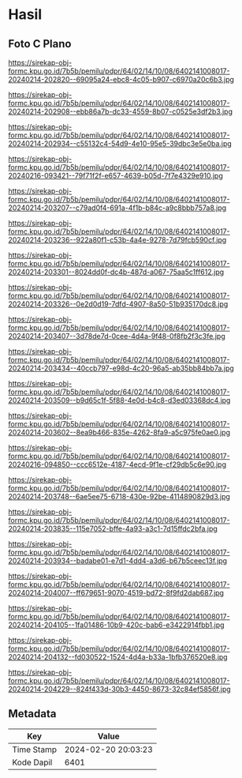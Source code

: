 # Hasil

## Foto C Plano

https://sirekap-obj-formc.kpu.go.id/7b5b/pemilu/pdpr/64/02/14/10/08/6402141008017-20240214-202820--69095a24-ebc8-4c05-b907-c6970a20c6b3.jpg

https://sirekap-obj-formc.kpu.go.id/7b5b/pemilu/pdpr/64/02/14/10/08/6402141008017-20240214-202908--ebb86a7b-dc33-4559-8b07-c0525e3df2b3.jpg

https://sirekap-obj-formc.kpu.go.id/7b5b/pemilu/pdpr/64/02/14/10/08/6402141008017-20240214-202934--c55132c4-54d9-4e10-95e5-39dbc3e5e0ba.jpg

https://sirekap-obj-formc.kpu.go.id/7b5b/pemilu/pdpr/64/02/14/10/08/6402141008017-20240216-093421--79f71f2f-e657-4639-b05d-7f7e4329e910.jpg

https://sirekap-obj-formc.kpu.go.id/7b5b/pemilu/pdpr/64/02/14/10/08/6402141008017-20240214-203207--c79ad0f4-691a-4f1b-b84c-a9c8bbb757a8.jpg

https://sirekap-obj-formc.kpu.go.id/7b5b/pemilu/pdpr/64/02/14/10/08/6402141008017-20240214-203236--922a80f1-c53b-4a4e-9278-7d79fcb590cf.jpg

https://sirekap-obj-formc.kpu.go.id/7b5b/pemilu/pdpr/64/02/14/10/08/6402141008017-20240214-203301--8024dd0f-dc4b-487d-a067-75aa5c1ff612.jpg

https://sirekap-obj-formc.kpu.go.id/7b5b/pemilu/pdpr/64/02/14/10/08/6402141008017-20240214-203326--0e2d0d19-7dfd-4907-8a50-51b935170dc8.jpg

https://sirekap-obj-formc.kpu.go.id/7b5b/pemilu/pdpr/64/02/14/10/08/6402141008017-20240214-203407--3d78de7d-0cee-4d4a-9f48-0f8fb2f3c3fe.jpg

https://sirekap-obj-formc.kpu.go.id/7b5b/pemilu/pdpr/64/02/14/10/08/6402141008017-20240214-203434--40ccb797-e98d-4c20-96a5-ab35bb84bb7a.jpg

https://sirekap-obj-formc.kpu.go.id/7b5b/pemilu/pdpr/64/02/14/10/08/6402141008017-20240214-203509--b9d65c1f-5f88-4e0d-b4c8-d3ed03368dc4.jpg

https://sirekap-obj-formc.kpu.go.id/7b5b/pemilu/pdpr/64/02/14/10/08/6402141008017-20240214-203602--8ea9b466-835e-4262-8fa9-a5c975fe0ae0.jpg

https://sirekap-obj-formc.kpu.go.id/7b5b/pemilu/pdpr/64/02/14/10/08/6402141008017-20240216-094850--ccc6512e-4187-4ecd-9f1e-cf29db5c6e90.jpg

https://sirekap-obj-formc.kpu.go.id/7b5b/pemilu/pdpr/64/02/14/10/08/6402141008017-20240214-203748--6ae5ee75-6718-430e-92be-4114890829d3.jpg

https://sirekap-obj-formc.kpu.go.id/7b5b/pemilu/pdpr/64/02/14/10/08/6402141008017-20240214-203835--115e7052-bffe-4a93-a3c1-7d15ffdc2bfa.jpg

https://sirekap-obj-formc.kpu.go.id/7b5b/pemilu/pdpr/64/02/14/10/08/6402141008017-20240214-203934--badabe01-e7d1-4dd4-a3d6-b67b5ceec13f.jpg

https://sirekap-obj-formc.kpu.go.id/7b5b/pemilu/pdpr/64/02/14/10/08/6402141008017-20240214-204007--ff679651-9070-4519-bd72-8f9fd2dab687.jpg

https://sirekap-obj-formc.kpu.go.id/7b5b/pemilu/pdpr/64/02/14/10/08/6402141008017-20240214-204105--1fa01486-10b9-420c-bab6-e3422914fbb1.jpg

https://sirekap-obj-formc.kpu.go.id/7b5b/pemilu/pdpr/64/02/14/10/08/6402141008017-20240214-204132--fd030522-1524-4d4a-b33a-1bfb376520e8.jpg

https://sirekap-obj-formc.kpu.go.id/7b5b/pemilu/pdpr/64/02/14/10/08/6402141008017-20240214-204229--824f433d-30b3-4450-8673-32c84ef5856f.jpg


## Metadata

| Key        | Value               |
| ---------- | ------------------- |
| Time Stamp | 2024-02-20 20:03:23 |
| Kode Dapil | 6401                |



